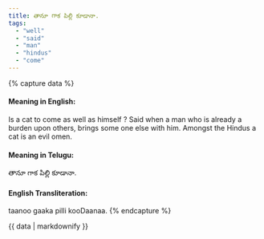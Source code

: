 ```yaml
---
title: తానూ గాక పిల్లి కూడానా.
tags:
  - "well"
  - "said"
  - "man"
  - "hindus"
  - "come"
---
```


{% capture data %}
#### Meaning in English:
Is a cat to come as well as himself ?
Said when a man who is already a burden upon others, brings some one else with him. Amongst the Hindus a cat is an evil omen.

#### Meaning in Telugu:
తానూ గాక పిల్లి కూడానా.

#### English Transliteration:
taanoo gaaka pilli kooDaanaa.
{% endcapture %}

{{ data | markdownify }}

